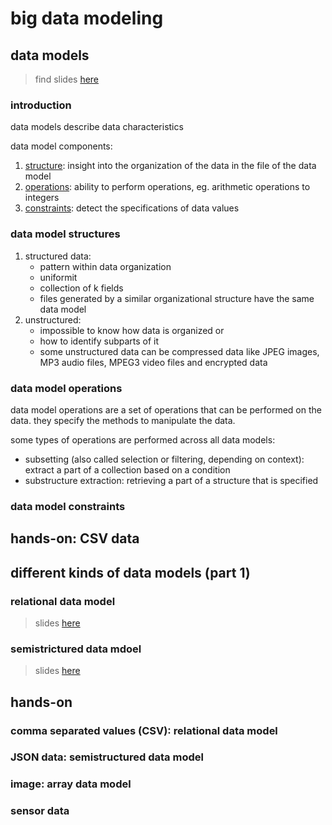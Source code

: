 # big data modeling

## data models

> find slides [here](slides/01_WhatIsADataModel.pdf)

### introduction

data models describe data characteristics
  
data model components:
1. [structure](#data-model-structures): insight into the organization of the data in the file of the data model
2. [operations](#data-model-operations): ability to perform operations, eg. arithmetic operations to integers
3. [constraints](#data-model-constraints): detect the specifications of data values

### data model structures

1. structured data:
   - pattern within data organization
   - uniformit
   - collection of k fields
   - files generated by a similar organizational structure have the same data model
2. unstructured:
   - impossible to know how data is organized or
   - how to identify subparts of it
   - some unstructured data can be compressed data like JPEG images, MP3 audio files, MPEG3 video files and encrypted data
   
### data model operations

data model operations are a set of operations that can be performed on the data. they specify the methods to manipulate the data. 

some types of operations are performed across all data models:
- subsetting (also called selection or filtering, depending on context): extract a part of a collection based on a condition
- substructure extraction: retrieving a part of a structure that is specified

### data model constraints

## hands-on: CSV data

## different kinds of data models (part 1)

### relational data model

> slides [here](slides/02_RelationalDataModels.pdf)

### semistrictured data mdoel

> slides [here](slides/03_SemistructuredDataModel.pdf)

## hands-on

### comma separated values (CSV): relational data model

### JSON data: semistructured data model

### image: array data model

### sensor data

